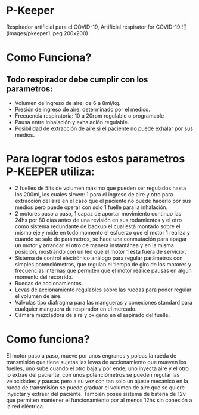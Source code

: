 # P-Keeper
Respirador artificial para el COVID-19, Artificial respirator for COVID-19
![](images/pkeeper1.jpeg 200x200)

# Como Funciona?
## Todo respirador debe cumplir con los parametros:

- Volumen de ingreso de aire: de 6 a 8ml/kg.
- Presión de ingreso de aire: determinado por el medico.
- Frecuencia respiratoria: 10 a 20rpm regulable o programable
- Pausa entre inhalación y exhalación regulable.
- Posibilidad de extracción de aire si el paciente no puede exhalar por sus medios.

# Para lograr todos estos parametros P-KEEPER utiliza:

- 2 fuelles de 5lts de volumen máximo que pueden ser regulados hasta los 200ml, los cuales sirven: 1 para el ingreso de aire y otro para extracción del aire en el caso que el paciente no puede hacerlo por sus medios pero puede operar con solo 1 fuelle para la inhalación.
- 2 motores paso a paso, 1 capaz de aportar movimiento continuo las 24hs por 80 días antes de una revisión en sus rodamientos y el otro como sistema redundante de backup el cual está montado sobre el mismo eje y mide en todo momento el esfuerzo que el motor 1 realiza y cuando se sale de parámetros, se hace una conmutación para apagar un motor y arrancar el otro de manera instantánea y en la misma posición, mostrando con un led que el motor 1 está fuera de servicio .
- Sistema de control electrónico análogo para regular parámetros con simples potenciómetros, que regulan el tiempo de giro de los motores y frecuencias internas que permiten que el motor realice pausas en algún momento del recorrido.
- Ruedas de accionamientos.
- Levas de accionamiento regulables sobre las ruedas para poder regular el volumen de aire.
- Válvulas tipo diafragma para las mangueras y conexiones standard para cualquier manguera de respirador en el mercado.
- Cámara mezcladora de aire y oxigeno en el aspirado del fuelle.

# Como funciona?

El motor paso a paso, mueve por unos engranes y poleas la rueda de transmisión que tiene sujetas las levas de accionamiento que mueven los fuelles, uno sube cuando el otro baja y por ende, uno inyecta aire y el otro lo extrae del paciente, con unos potenciómetros se pueden regular las velocidades y pausas pero a su vez con tan solo un ajuste mecánico en la rueda de transmisión se puede graduar el volumen de aire que se quiere inyectar y extraer del paciente. También posee sistema de bateria de 12v que permiten mantener el funcionamiento por al menos 12hs sin conexión a la red eléctrica.
